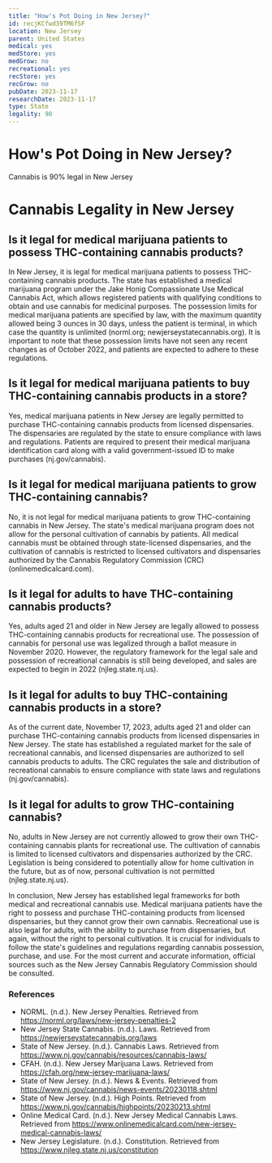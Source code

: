 ```yaml
---
title: "How's Pot Doing in New Jersey?"
id: recjKCfwd39TM6fSF
location: New Jersey
parent: United States
medical: yes
medStore: yes
medGrow: no
recreational: yes
recStore: yes
recGrow: no
pubDate: 2023-11-17
researchDate: 2023-11-17
type: State
legality: 90
---
```


# How's Pot Doing in New Jersey?

<p class="howsit">Cannabis is 90% legal in New Jersey</p>

# Cannabis Legality in New Jersey

## Is it legal for medical marijuana patients to possess THC-containing cannabis products?

In New Jersey, it is legal for medical marijuana patients to possess THC-containing cannabis products. The state has established a medical marijuana program under the Jake Honig Compassionate Use Medical Cannabis Act, which allows registered patients with qualifying conditions to obtain and use cannabis for medicinal purposes. The possession limits for medical marijuana patients are specified by law, with the maximum quantity allowed being 3 ounces in 30 days, unless the patient is terminal, in which case the quantity is unlimited (norml.org; newjerseystatecannabis.org). It is important to note that these possession limits have not seen any recent changes as of October 2022, and patients are expected to adhere to these regulations.

## Is it legal for medical marijuana patients to buy THC-containing cannabis products in a store?

Yes, medical marijuana patients in New Jersey are legally permitted to purchase THC-containing cannabis products from licensed dispensaries. The dispensaries are regulated by the state to ensure compliance with laws and regulations. Patients are required to present their medical marijuana identification card along with a valid government-issued ID to make purchases (nj.gov/cannabis).

## Is it legal for medical marijuana patients to grow THC-containing cannabis?

No, it is not legal for medical marijuana patients to grow THC-containing cannabis in New Jersey. The state's medical marijuana program does not allow for the personal cultivation of cannabis by patients. All medical cannabis must be obtained through state-licensed dispensaries, and the cultivation of cannabis is restricted to licensed cultivators and dispensaries authorized by the Cannabis Regulatory Commission (CRC) (onlinemedicalcard.com).

## Is it legal for adults to have THC-containing cannabis products?

Yes, adults aged 21 and older in New Jersey are legally allowed to possess THC-containing cannabis products for recreational use. The possession of cannabis for personal use was legalized through a ballot measure in November 2020. However, the regulatory framework for the legal sale and possession of recreational cannabis is still being developed, and sales are expected to begin in 2022 (njleg.state.nj.us).

## Is it legal for adults to buy THC-containing cannabis products in a store?

As of the current date, November 17, 2023, adults aged 21 and older can purchase THC-containing cannabis products from licensed dispensaries in New Jersey. The state has established a regulated market for the sale of recreational cannabis, and licensed dispensaries are authorized to sell cannabis products to adults. The CRC regulates the sale and distribution of recreational cannabis to ensure compliance with state laws and regulations (nj.gov/cannabis).

## Is it legal for adults to grow THC-containing cannabis?

No, adults in New Jersey are not currently allowed to grow their own THC-containing cannabis plants for recreational use. The cultivation of cannabis is limited to licensed cultivators and dispensaries authorized by the CRC. Legislation is being considered to potentially allow for home cultivation in the future, but as of now, personal cultivation is not permitted (njleg.state.nj.us).

In conclusion, New Jersey has established legal frameworks for both medical and recreational cannabis use. Medical marijuana patients have the right to possess and purchase THC-containing products from licensed dispensaries, but they cannot grow their own cannabis. Recreational use is also legal for adults, with the ability to purchase from dispensaries, but again, without the right to personal cultivation. It is crucial for individuals to follow the state's guidelines and regulations regarding cannabis possession, purchase, and use. For the most current and accurate information, official sources such as the New Jersey Cannabis Regulatory Commission should be consulted.

### References

- NORML. (n.d.). New Jersey Penalties. Retrieved from https://norml.org/laws/new-jersey-penalties-2
- New Jersey State Cannabis. (n.d.). Laws. Retrieved from https://newjerseystatecannabis.org/laws
- State of New Jersey. (n.d.). Cannabis Laws. Retrieved from https://www.nj.gov/cannabis/resources/cannabis-laws/
- CFAH. (n.d.). New Jersey Marijuana Laws. Retrieved from https://cfah.org/new-jersey-marijuana-laws/
- State of New Jersey. (n.d.). News & Events. Retrieved from https://www.nj.gov/cannabis/news-events/20230118.shtml
- State of New Jersey. (n.d.). High Points. Retrieved from https://www.nj.gov/cannabis/highpoints/20230213.shtml
- Online Medical Card. (n.d.). New Jersey Medical Cannabis Laws. Retrieved from https://www.onlinemedicalcard.com/new-jersey-medical-cannabis-laws/
- New Jersey Legislature. (n.d.). Constitution. Retrieved from https://www.njleg.state.nj.us/constitution
